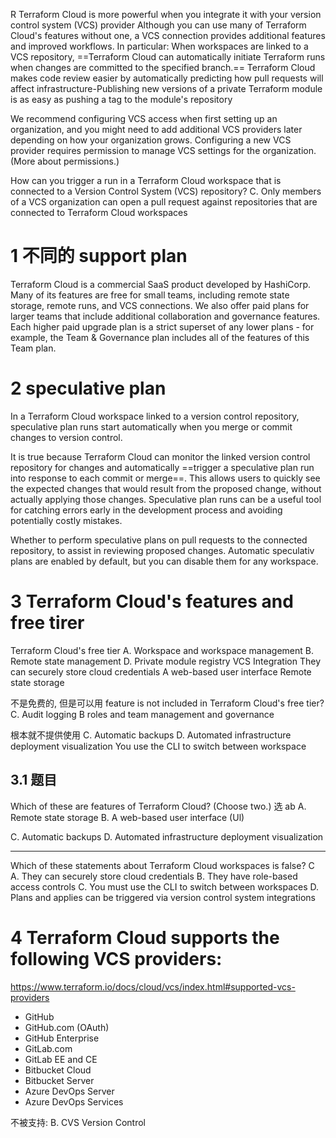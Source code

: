 R
Terraform Cloud is more powerful when you integrate it with your version control system (VCS) provider Although you can use many of Terraform Cloud's features without one, a VCS connection provides additional features and improved workflows. 
In particular: When workspaces are linked to a VCS repository, ==Terraform Cloud can automatically initiate Terraform runs when changes are committed to the specified branch.== Terraform Cloud makes code review easier by automatically predicting how pull requests will affect infrastructure-Publishing new versions of a private Terraform module is as easy as pushing a tag to the module's repository

We recommend configuring VCS access when first setting up an organization, and you might need to add additional VCS providers later depending on how your organization grows. Configuring a new VCS provider requires permission to manage VCS settings for the organization. (More about permissions.)


How can you trigger a run in a Terraform Cloud workspace that is connected to a Version Control System (VCS) repository?
C. Only members of a VCS organization can open a pull request against repositories that are connected to Terraform Cloud workspaces

# 1 不同的 support plan

Terraform Cloud is a commercial SaaS product developed by HashiCorp. Many of its features are free for small teams, including remote state storage, remote runs, and VCS connections. We also offer paid plans for larger teams that include additional collaboration and governance features.
Each higher paid upgrade plan is a strict superset of any lower plans - for example, the Team & Governance plan includes all of the features of this Team plan.


# 2 speculative plan

In a Terraform Cloud workspace linked to a version control repository, speculative plan runs start automatically when you merge or commit changes to version control.

It is true because Terraform Cloud can monitor the linked version control repository for changes and automatically ==trigger a speculative plan run into response to each commit or merge==. This allows users to quickly see the expected changes that would result from the proposed change, without actually applying those changes. Speculative plan runs can be a useful tool for catching errors early in the development process and avoiding potentially costly mistakes.

Whether to perform speculative plans on pull requests to the connected repository, to assist in reviewing proposed changes. Automatic speculativ plans are enabled by default, but you can disable them for any workspace.

# 3 Terraform Cloud's features and free tirer

Terraform Cloud's free tier
A. Workspace and workspace management 
B. Remote state management
D. Private module registry
VCS Integration
They can securely store cloud credentials
A web-based user interface
Remote state storage

不是免费的, 但是可以用 feature is not included in Terraform Cloud's free tier?
C. Audit logging
B  roles and team management and governance


根本就不提供使用 
C. Automatic backups
D. Automated infrastructure deployment visualization
You  use the CLI to switch between workspace

## 3.1 题目 

Which of these are features of Terraform Cloud? (Choose two.) 选 ab 
A. Remote state storage
B. A web-based user interface (Ul)

C. Automatic backups
D. Automated infrastructure deployment visualization

---

Which of these statements about Terraform Cloud workspaces is false? C 
A. They can securely store cloud credentials
B. They have role-based access controls
C. You must use the CLI to switch between workspaces
D. Plans and applies can be triggered via version control system integrations


# 4 Terraform Cloud supports the following VCS providers:

https://www.terraform.io/docs/cloud/vcs/index.html#supported-vcs-providers
- GitHub 
- GitHub.com (OAuth) 
- GitHub Enterprise 
- GitLab.com 
- GitLab EE and CE 
- Bitbucket Cloud
- Bitbucket Server 
- Azure DevOps Server 
- Azure DevOps Services

不被支持: 
B. CVS Version Control
